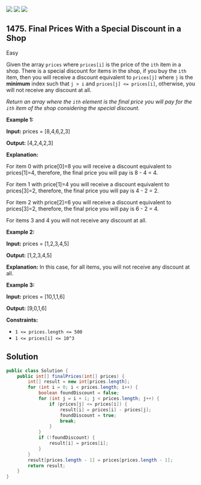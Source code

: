 [![](https://img.shields.io/github/stars/javadev/LeetCode-in-Java?label=Stars&style=flat-square)](https://github.com/javadev/LeetCode-in-Java)
[![](https://img.shields.io/github/forks/javadev/LeetCode-in-Java?label=Fork%20me%20on%20GitHub%20&style=flat-square)](https://github.com/javadev/LeetCode-in-Java/fork)
[![](https://img.shields.io/badge/-LeetCode%20in%20Kotlin-blue?style=flat-square)](https://github.com/javadev/LeetCode-in-Kotlin)

## 1475\. Final Prices With a Special Discount in a Shop

Easy

Given the array `prices` where `prices[i]` is the price of the `ith` item in a shop. There is a special discount for items in the shop, if you buy the `ith` item, then you will receive a discount equivalent to `prices[j]` where `j` is the **minimum** index such that `j > i` and `prices[j] <= prices[i]`, otherwise, you will not receive any discount at all.

_Return an array where the `ith` element is the final price you will pay for the `ith` item of the shop considering the special discount._

**Example 1:**

**Input:** prices = [8,4,6,2,3]

**Output:** [4,2,4,2,3]

**Explanation:** 

For item 0 with price[0]=8 you will receive a discount equivalent to prices[1]=4, therefore, the final price you will pay is 8 - 4 = 4. 

For item 1 with price[1]=4 you will receive a discount equivalent to prices[3]=2, therefore, the final price you will pay is 4 - 2 = 2. 

For item 2 with price[2]=6 you will receive a discount equivalent to prices[3]=2, therefore, the final price you will pay is 6 - 2 = 4. 

For items 3 and 4 you will not receive any discount at all.

**Example 2:**

**Input:** prices = [1,2,3,4,5]

**Output:** [1,2,3,4,5]

**Explanation:** In this case, for all items, you will not receive any discount at all.

**Example 3:**

**Input:** prices = [10,1,1,6]

**Output:** [9,0,1,6]

**Constraints:**

*   `1 <= prices.length <= 500`
*   `1 <= prices[i] <= 10^3`

## Solution

```java
public class Solution {
    public int[] finalPrices(int[] prices) {
        int[] result = new int[prices.length];
        for (int i = 0; i < prices.length; i++) {
            boolean foundDiscount = false;
            for (int j = i + 1; j < prices.length; j++) {
                if (prices[j] <= prices[i]) {
                    result[i] = prices[i] - prices[j];
                    foundDiscount = true;
                    break;
                }
            }
            if (!foundDiscount) {
                result[i] = prices[i];
            }
        }
        result[prices.length - 1] = prices[prices.length - 1];
        return result;
    }
}
```